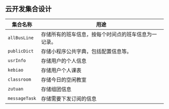 ## 云开发集合设计

| 集合名称      | 用途                                                 |
| ------------- | ---------------------------------------------------- |
| `allBusLine`  | 存储所有的班车信息，按每个时间点的班车信息为一记录。 |
| `publicDict`  | 存储小程序公共字典，包括配置信息等。                 |
| `usrInfo`     | 存储用户的个人信息                                   |
| `kebiao`      | 存储用户个人课表                                     |
| `classroom`   | 存储今日的空闲教室                                   |
| `zutuan`      | 存储组团信息                                         |
| `messageTask` | 存储需要下发订阅的信息                               |

